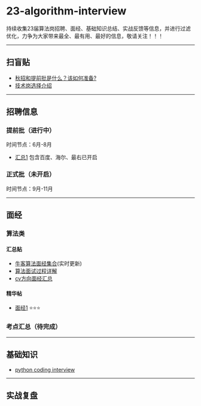 # 23-algorithm-interview
持续收集23届算法岗招聘、面经、基础知识总结、实战反馈等信息，并进行过滤优化，力争为大家带来最全、最有用、最好的信息，敬请关注！！！

----

## 扫盲贴
- [秋招和提前批是什么？该如何准备?](https://www.nowcoder.com/discuss/950858)
- [技术岗选择介绍](https://zhiy.cc/letter/2093)

----

## 招聘信息
### 提前批（进行中）
时间节点：6月-8月
- [汇总1](https://www.nowcoder.com/discuss/935228?source_id=profile_create_nctrack&channel=-1)
包含百度、海尔、最右已开启
### 正式批（未开启）
时间节点：9月-11月



----

## 面经
### 算法类
#### 汇总贴
- [牛客算法面经集合](https://www.nowcoder.com/discuss/experience?tagId=645)(实时更新)
- [算法面试过程详解](https://www.nowcoder.com/discuss/918169?source_id=discuss_experience_nctrack&channel=-1)
- [cv方向面经汇总](https://github.com/lcylmhlcy/Awesome-algorithm-interview)
#### 精华帖
- [面经1](https://www.nowcoder.com/discuss/956821)    ⭐⭐⭐       
### 考点汇总（待完成）


----

## 基础知识
- [python coding interview](https://github.com/liyin2015/python-coding-interview)




----

## 实战复盘


